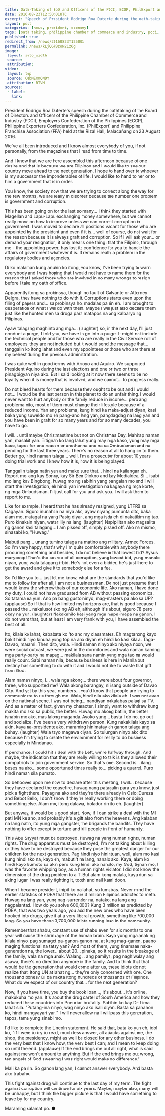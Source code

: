 ```yaml
---
title: Oath-Taking of BoD and Officers of the PCCI, ECOP, PhilExport and PFA
date: 2016-08-23T12:50:01UTC
excerpt: "Speech of President Rodrigo Roa Duterte during the oath-taking ceremony of the Board of Directors and Officers of the PCCI, ECOP, PhilExport and PFA at the Rizal Hall, Malacañang on August 23, 2016."
layout: post
categories: [news, president, economy]
tags: [oath taking, philippine chamber of commerce and industry, pcci, employers confederation of the philippines, ecop, philippine exporters confederation, philexport, philippine franchise association, pfa]
published: true
redirect_from: /news/20160823T125001
permalink: /news/kLjQGPBzoN21z6g
image:
 layout: auto_width
 source: 
 attribution: 
video:
 layout: top
 source: CQbMEXmQNDY
 attribution: RTVM 
sources:
 - label:
   link:
---
```


President Rodrigo Roa Duterte's speech during the oathtaking of the Board of Directors and Officers of the Philippine Chamber of Commerce and Industry (PCCI), Employers Confederation of the Philippines (ECOP), Philippine Exporters Confederation, Inc. (PhilExport) and Philippine Franchise Association (PFA) held at the Rizal Hall, Malacañang on 23 August 2016.

We've all been introduced and I know almost everybody of you, if not personally, from the magazines that I read from time to time.

And I know that we are here assembled this afternoon because of one desire and that is because we are Filipinos and I would like to see our country move ahead to the next generation. I hope to hand over to whoever is my successor the imponderables of life. I would like to hand to her or to him a government that is in order.

You know, the society now that we are trying to correct along the way for the few months, we are really in disorder because the number one problem is government and corruption. 

This has been going on for the last so many... I think they started with Magellan and Lapu-Lapu exchanging money somewhere, but we cannot really move on how to improve unless we can correct corruption in government. I was moved to declare all positions vacant for those who are appointed by the president and even if it is... well of course, do not wait for the reason because it is always graft and corruption. So if I will ask your... or demand your resignation, it only means one thing: that the Filipino, through me - the appointing power, has lost its confidence for you to handle the affairs of government whatever it is. It remains really a problem in the regulatory bodies and agencies.

Di ko malaman kung anuhin ko itong, you know, I've been trying to warn everybody and I was hoping that I would not have to name them for the reason that I asked those who are involved in so many wrongs to resign before I take my oath of office. 

Apparently itong sa probinsya, though no fault of Galvante or Attorney Delgra, they have nothing to do with it. Corruptions starts even upon the filing of papers and... sa probinsya ho, madalas pa rin eh. I am brought to desperation of what I will do with them. Maybe I will just also declare them just like the hunted men sa droga para matapos na ang kalbaryo ng Pilipinas.

Ayaw talagang maghinto ang mga... (laughter) so, in the next day, I'll just conduct a purge, I told you, we have to go into a purge. It might not include the technical people and for those who are really in the Civil Service roll of employees, they are not included but it would send the message that... tanggalin ko itong lahat and even my appointees or those who are there at my behest during the previous administration. 

I was quite well in good terms with Arroyo and Aquino. We supported President Aquino during the last elections and one or two or three pinagbigyan niya ako. But I said looking at it now there seems to be no loyalty when it is money that is involved, and we cannot... to progress really. 

Do not bleed hearts for them because they ought to be out and I would not... I would be the last person in this planet to do an unfair thing. I would never want to hurt anybody or the family reduce in income... pero ang problema nito, most of them must change their lifestyle because of a reduced income. Yan ang problema, kung hindi ka maka-adjust diyan, kasi baka yung suweldo mo eh pang-ano lang yan, pangdagdag na lang yan and you have been in graft for so many years and for so many decades, you have to go. 

I will... until maybe Christmastime but not on Christmas Day. Mahirap naman yan, masakit yan. Titignan ko lang lahat yung may mga kaso, yung may mga kaso, tapos for one reason or another na ano na sa Ombudsman and na-pending for the last three years. There's no reason at all to hang on to them. Better go, hindi naman talaga... well, I'm a prosecutor for about 10 years doing trial work and I know how it is, how it is being played. 

Tanggalin talaga natin yan and make sure that... hindi na kailangan eh. Report mo lang kay Sonny, kay Sir Ben Diokno and kay Medialdea. Si... isabi mo lang kay Bingbong, huwag mo ng sabihin yang pangalan mo and I will start the investigation, eh hindi yan investigation na kagaya ng mga korte, ng mga Ombudsman. I'll just call for you and ask you. I will ask them to report to me. 

Like for example, I heard that he has already resigned, yung LTFRB sa Cagayan. Siguro inunahan na niya ako, ayaw niyang pumunta dito, baka alam mo, matagal na yang Pasig diyan, ang mga isda eh di nakatikim ng tao. Puro kinakain niyan, water lily na lang. (laughter) Napipilitan ako magsalita ng ganon kasi talagang... I am pissed off, simply pissed off. Ako na mismo, sinasabi ko, "Huwag." 

Mabuti pang... unang tumino talaga na matino ang military, Armed Forces. So I'm very happy, that's why I'm quite comfortable with anybody there procuring something and besides, I do not believe in that lowest bid? Aysus maryosep! That's the source of all corruption, yung lowest bid, yung manalo niyan, yung wala talagang i-bid. He's not even a bidder, he's just there to get the award and give it to somebody else for a fee. 

So I'd like you to... just let me know, what are the standards that you'd like me to follow for after all, I am not a businessman. Do not just presume that I would know the wherewithals of our economic life. Ako naman, I have done my duty, I could not have graduated from AB without passing economics. So tatama na yun. Ano pa bang gusto ninyo, mag-masters pa ako sa UP? (applause) So if that is how limited my horizons are, that is good because I passed the... nakalusot ako ng AB eh, although it's about, siguro 78 pero okay na yun. (laughter) Nakakahilo kasi yang mga mapa-mapa na ganon. I do not want that, but at least I am very frank with you, I have assembled the best of all.

Ito, kilala ko lahat, kababata ko ‘to and my classmates. Eh magtanong kayo bakit hindi niyo kinuha yung top na ano diyan eh hindi ko kasi kilala. Taga-Davao, marami. Then dito, wala. Hindi naman ninyo ako niyaya noon, we were social outcast, we were just in the dormitories and wala naman kaming mga party-party na mapag... makilala sana namin yung mga tao na would really count. Sabi naman nila, because business is here in Manila but destiny has something to do with it and I would not like to waste that gift from God.

Alam naman ninyo, I... wala nga akong... there were about four governor, three, who supported me? Wala akong barangay, ni isang outside of Davao City. And yet by this year, numbers... you'd know that people are trying to communicate to us through me. Wala, hindi nila ako kilala eh. I was not even on the national scene. I was not being... nandiyan nakalabas palagi sa TV. And as a matter of fact, given my character, I simply want to withdraw kung makita mo ako sa public, the better. Huwag mo akong batiin, the better isnabin mo ako, mas lalong maganda. Ayoko yung... basta I do not go out and socialize. I've been a very withdrawn person. Kung nakakilala kayo sa akin, kaya na-presidente ako, maraming hinimatay eh ganon talaga ang buhay. (laughter) Wala tayo magawa diyan. So tulungan ninyo ako dito because I'm trying to create the environment for really to do business especially in Mindanao.

If perchance, I could hit a deal with the Left, we're halfway through. And maybe, the indication that they are really willing to talk is they allowed their compatriots to join government service. So that's one. Second is... ilang beses na ako... some opportuned times really to... picking a quarrel. Puro hindi naman sila pumatol. 

So behooves upon me now to declare after this meeting, I will... because they have declared the ceasefire, huwag nang patagalin para you know, just pick a fight there. Payag na ako and they're there already in Oslo: Dureza and Bebot Bello, I don't know if they're really working there or doing something else. Alam mo, itong dalawa, bolador rin ito eh. (laughter) 

But anyway, it would be a good start. Now, if I can strike a deal with the MI pati MN ke ano, and probably it's a gift also from the heavens. Ang kalaban na lang natin, ito yung mga gangster, the brigands the bandits. They have nothing to offer except to torture and kill people in front of humanity. 

This Abu Sayyaf must be destroyed. Huwag na yang human rights, human rights. The drug apparatus must be destroyed, I'm not talking about killing or they have to be destroyed because they pose the greatest danger for our children for the next generation. Pag hindi niyo hinintuan, well, alam mo kasi kung hindi ako na, kayo eh, mabuti't na lang, nanalo ako. Kaya, alam ko hindi kayo bumoto sa akin pero kung hindi ako nanalo, my God, tignan mo, I was the favorite whipping boy, as a human rights violator. I did not know the dimension of the drug problem to a T. But alam kong malala, kaya dun sa aking lugar, I was really fighting it, tooth and nail kami doon. 

When I became president, inipit ko na lahat, so lumabas. Never mind the earlier statistics of PDEA that there are 3 million Filipinos addicted to meth. Huwag na lang yan, yung nag-surrender na, natakot na lang ang nagpalantad. How do you solve 600,000? Kung 3 million as predicted by PDEA, that was two years ago, you add the new ones who have been hooked into drugs, give it at a very liberal growth, something like 700,000 lang. So you have these 3,700,000 idiots running lose in the community. 

Remember that shabu, constant use of shabu even for six months to one year will cause the shrinkage of the human brain. Kaya yung mga anak ng kilala ninyo, pag sumagot pa-ganon-ganon na, at kung mag-ganon, paano maging functional na tatay yan? And most of them, yung tinamaan naka-generation na, the lower... about 20... pinaka, so it results in the breakage of the family, wala na mga anak. Walang... ang pamilya, pag naghiwalay ang asawa, there's no direction anymore in the family. And to think that that would be the generation that would come after us, these idiots do not realize that. Itong UN at lahat ng... they're only concerned with one. One thousand bones? Di ba nakita itong hundreds of thousands of Filipinos. What do we expect of our country that... for the next generation? 

Now, if you have time, you buy the book Ioan..., it's about... it's online, makukuha mo yan. It's about the drug cartel of South America and how they reduced these countries into Pneurian brutality. Sabihin ko kay De Lima lahat sila. "Putang-ina ninyo, wag ninyo ako isali diyan. Basta sa panahon ko, hindi mangyayari yan." I will never allow na I will pass this generation, tapos, tama yung sinabi mo. 

I'd like to complete the Lincoln statement. He said that, bata ko yun eh, idol ko, "if I were to try to read, much less answer, all attacks against me, the shop, the presidency, might as well be closed for any other business. I do the very best that I know how, the very best I can; and I mean to keep doing so until the end. (applause) If the end brings me out all right, what is said against me won't amount to anything. But if the end brings me out wrong, ten angels of God swearing I was right would make no difference."

Mali ka pa rin. So ganon lang yan, I cannot answer everybody. And basta ako trabaho. 

This fight against drug will continue to the last day of my term. The fight against corruption will continue for six years. Maybe, maybe also, many will be unhappy, but I think the bigger picture is that I would have something to leave by for my country. 

Maraming salamat po.
&#x25cf;


